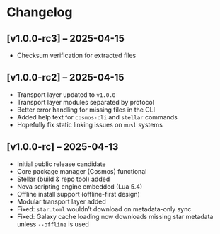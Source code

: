 # Changelog

## [v1.0.0-rc3] – 2025-04-15
- Checksum verification for extracted files

## [v1.0.0-rc2] – 2025-04-15
- Transport layer updated to `v1.0.0`
- Transport layer modules separated by protocol
- Better error handling for missing files in the CLI
- Added help text for `cosmos-cli` and `stellar` commands
- Hopefully fix static linking issues on `musl` systems

## [v1.0.0-rc] – 2025-04-13
- Initial public release candidate
- Core package manager (Cosmos) functional
- Stellar (build & repo tool) added
- Nova scripting engine embedded (Lua 5.4)
- Offline install support (offline-first design)
- Modular transport layer added
- Fixed: `star.toml` wouldn’t download on metadata-only sync
- Fixed: Galaxy cache loading now downloads missing star metadata unless `--offline` is used
